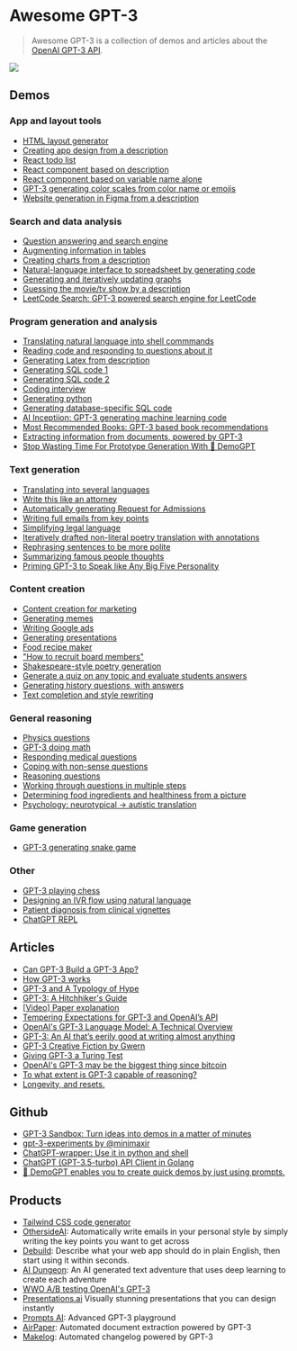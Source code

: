 # Awesome GPT-3
> Awesome GPT-3 is a collection of demos and articles about the [OpenAI GPT-3 API](https://openai.com/blog/openai-api/).

![](screenshot.png)
## Demos

### App and layout tools
* [HTML layout generator](https://twitter.com/sharifshameem/status/1282676454690451457)
* [Creating app design from a description](https://twitter.com/jsngr/status/1284511080715362304)
* [React todo list](https://twitter.com/sharifshameem/status/1284421499915403264?s=09)
* [React component based on description](https://twitter.com/sharifshameem/status/1284095222939451393)
* [React component based on variable name alone](https://twitter.com/hturan/status/1282261783147958272)
* [GPT-3 generating color scales from color name or emojis](https://twitter.com/hturan/status/1282381985642614790)
* [Website generation in Figma from a description](https://twitter.com/jsngr/status/1287026808429383680)

### Search and data analysis
* [Question answering and search engine](https://twitter.com/paraschopra/status/1284801028676653060)
* [Augmenting information in tables](https://twitter.com/pavtalk/status/1285410751092416513)
* [Creating charts from a description](https://twitter.com/nutanc/status/1285436266276745221)
* [Natural-language interface to spreadsheet by generating code](https://twitter.com/itsyashdani/status/1285695850300219392)
* [Generating and iteratively updating graphs](https://twitter.com/plotlygraphs/status/1286688715167936512)
* [Guessing the movie/tv show by a description](https://www.linkedin.com/posts/mehdimabrouki_artificialintelligence-deeplearning-nlp-activity-6701068610695135232-uRur)
* [LeetCode Search: GPT-3 powered search engine for LeetCode](https://www.linkedin.com/posts/girishjeyakumar_openai-gpt3-python-activity-6888291748725035008-R0WR)

### Program generation and analysis
* [Translating natural language into shell commmands](https://twitter.com/harlandduman/status/1282132804034150400)
* [Reading code and responding to questions about it](https://twitter.com/amasad/status/1285797739930869761)
* [Generating Latex from description](https://twitter.com/sh_reya/status/1284746918959239168)
* [Generating SQL code 1](https://twitter.com/aquariusacquah/status/1284706786247880705)
* [Generating SQL code 2](https://twitter.com/FaraazNishtar/status/1285934622891667457)
* [Coding interview](https://twitter.com/lacker/status/1279136788326432771/photo/1)
* [Generating python](https://twitter.com/josephbrionesaz/status/1283097878223675392)
* [Generating database-specific SQL code](https://twitter.com/FaraazNishtar/status/1285934622891667457)
* [AI Inceptiion: GPT-3 generating machine learning code](https://twitter.com/mattshumer_/status/1287125015528341506)
* [Most Recommended Books: GPT-3 based book recommendations](http://mostrecommendedbooks.com/gpt3)
* [Extracting information from documents, powered by GPT-3](https://twitter.com/theaievangelist/status/1300862719969681411)
* [Stop Wasting Time For Prototype Generation With 🧩 DemoGPT](https://demogpt.medium.com/stop-wasting-time-for-prototype-generation-with-demogpt-30685dfffa3e)

### Text generation
* [Translating into several languages](https://www.johnfaben.com/blog/gpt-3-translations)
* [Write this like an attorney](https://twitter.com/f_j_j_/status/1283349995144359937)
* [Automatically generating Request for Admissions](https://twitter.com/f_j_j_/status/1284050844787200000)
* [Writing full emails from key points](https://twitter.com/OthersideAI/status/1285776335638614017)
* [Simplifying legal language](https://twitter.com/michaeltefula/status/1285505897108832257)
* [Iteratively drafted non-literal poetry translation with annotations](https://imgur.com/a/3rmMVHC) 
* [Rephrasing sentences to be more polite](https://twitter.com/eturner303/status/1285342431244763136)
* [Summarizing famous people thoughts](https://twitter.com/paraschopra/status/1284423233047900161)
* [Priming GPT-3 to Speak like Any Big Five Personality](https://medium.com/intuitionmachine/priming-gpt-3-to-speak-like-any-big-five-personality-b610f5aca94f)

### Content creation
* [Content creation for marketing](https://twitter.com/Siddharth87/status/1282823354567626754)
* [Generating memes](https://twitter.com/wowitsmrinal/status/1287175391040290816)
* [Writing Google ads](https://twitter.com/Siddharth87/status/1282823360825581568)
* [Generating presentations](http://www.bemmu.com/gpt3-presentation)
* [Food recipe maker](https://twitter.com/nutanc/status/1285602813385605120)
* ["How to recruit board members"](https://twitter.com/zebulgar/status/1283927560435326976)
* [Shakespeare-style poetry generation](https://twitter.com/Merzmensch/status/1282957710024159234)
* [Generate a quiz on any topic and evaluate students answers](https://twitter.com/Learn_Awesome/status/1286189729826738176)
* [Generating history questions, with answers](https://twitter.com/mckaywrigley/status/1285827683776004096)
* [Text completion and style rewriting](https://twitter.com/IntuitMachine/status/1287050253103968257)

### General reasoning
* [Physics questions](https://www.lesswrong.com/posts/L5JSMZQvkBAx9MD5A/to-what-extent-is-gpt-3-capable-of-reasoning)
* [GPT-3 doing math](https://twitter.com/kleptid/status/1284069270603866113/photo/1)
* [Responding medical questions](https://twitter.com/QasimMunye/status/1278750809094750211)
* [Coping with non-sense questions](https://twitter.com/nicklovescode/status/1284050958977130497)
* [Reasoning questions](https://www.reddit.com/r/MachineLearning/comments/hvssqn/d_gpt3_demos/fyylreb/)
* [Working through questions in multiple steps](https://twitter.com/nnotm/status/1285915609952288770)
* [Determining food ingredients and healthiness from a picture](https://twitter.com/lawderpaul/status/1284972517749338112)
* [Psychology: neurotypical -> autistic translation](https://twitter.com/pmigdal/status/1287360452687781888)

### Game generation
* [GPT-3 generating snake game](https://twitter.com/kugos0/status/1600794621730095104)

### Other
* [GPT-3 playing chess](https://twitter.com/SRajdev/status/1287353220218662912)
* [Designing an IVR flow using natural language](https://twitter.com/nutanc/status/1287801677542612992)
* [Patient diagnosis from clinical vignettes](https://twitter.com/AndrewLBeam/status/1287772781480820737)
* [ChatGPT REPL](https://github.com/evgenyrodionov/chatgpt_repl)


## Articles
* [Can GPT-3 Build a GPT-3 App?](https://medium.com/swlh/can-gpt-3-build-a-gpt-3-app-dc4d17a5b351)
* [How GPT-3 works](https://twitter.com/JayAlammar/status/1285498971960598529)
* [GPT-3 and A Typology of Hype](https://pagestlabs.substack.com/p/gpt-3-and-a-typology-of-hype?s=09)
* [GPT-3: A Hitchhiker's Guide](https://lambdalabs.com/blog/gpt-3/)
* [[Video] Paper explanation](https://www.youtube.com/watch?v=SY5PvZrJhLE)
* [Tempering Expectations for GPT-3 and OpenAI’s API](https://minimaxir.com/2020/07/gpt3-expectations/)
* [OpenAI's GPT-3 Language Model: A Technical Overview](https://lambdalabs.com/blog/demystifying-gpt-3/)
* [GPT-3: An AI that’s eerily good at writing almost anything](https://arr.am/2020/07/09/gpt-3-an-ai-thats-eerily-good-at-writing-almost-anything/)
* [GPT-3 Creative Fiction by Gwern](https://www.gwern.net/GPT-3)
* [Giving GPT-3 a Turing Test](http://lacker.io/ai/2020/07/06/giving-gpt-3-a-turing-test.html?s=09) 
* [OpenAI's GPT-3 may be the biggest thing since bitcoin](https://maraoz.com/2020/07/18/openai-gpt3/)
* [To what extent is GPT-3 capable of reasoning?](https://www.lesswrong.com/posts/L5JSMZQvkBAx9MD5A/to-what-extent-is-gpt-3-capable-of-reasoning)
* [Longevity, and resets.](https://minutes.substack.com/p/longevity-and-resets)

## Github
* [GPT-3 Sandbox: Turn ideas into demos in a matter of minutes](https://github.com/shreyashankar/gpt3-sandbox)
* [gpt-3-experiments by @minimaxir](https://github.com/minimaxir/gpt-3-experiments)
* [ChatGPT-wrapper: Use it in python and shell](https://github.com/mmabrouk/chatgpt-wrapper)
* [ChatGPT (GPT-3.5-turbo) API Client in Golang](https://github.com/AlmazDelDiablo/gpt3-5-turbo-go)
* [🧩 DemoGPT enables you to create quick demos by just using prompts.](https://github.com/melih-unsal/DemoGPT)

## Products
* [Tailwind CSS code generator](https://themesberg.com/blog/tailwind-css/gpt-3-tailwind-css-ai-code-generator)
* [OthersideAI](https://twitter.com/OthersideAI): Automatically write emails in your personal style by simply writing the key points you want to get across
* [Debuild](https://debuild.co): Describe what your web app should do in plain English, then start using it within seconds.
* [AI Dungeon](https://play.aidungeon.io): An AI generated text adventure that uses deep learning to create each adventure
* [WWO A/B testing OpenAI's GPT-3](https://vwo.com/ab-testing-openai-gpt-3/)
* [Presentations.ai](https://presentations.ai) Visually stunning presentations 
that you can design instantly
* [Prompts AI](https://prompts.ai): Advanced GPT-3 playground
* [AirPaper](https://airpaper.ai/): Automated document extraction powered by GPT-3
* [Makelog](https://makelog.com/gpt3): Automated changelog powered by GPT-3

